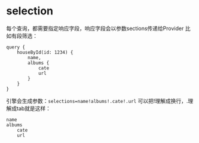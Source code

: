 # selection

每个查询，都需要指定响应字段，响应字段会以参数sections传递给Provider
比如有段筛选：

```
query {
    houseById(id: 1234) {
        name,
        albums {
            cate
            url
        }
    }
}
```

引擎会生成参数：`selections=name!albums!.cate!.url`
可以把!理解成换行，.理解成tab就是这样：

```
name
albums
    cate
    url
```

